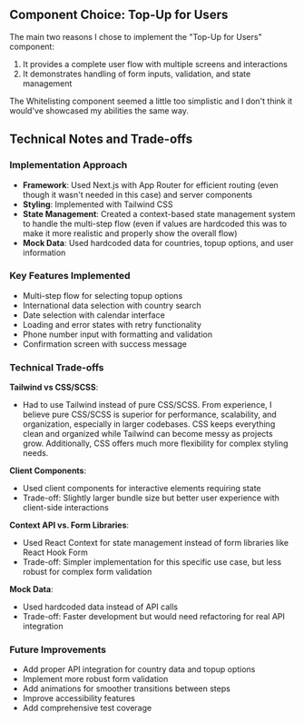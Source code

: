 ## Component Choice: Top-Up for Users

The main two reasons I chose to implement the "Top-Up for Users" component:

1. It provides a complete user flow with multiple screens and interactions
2. It demonstrates handling of form inputs, validation, and state management

The Whitelisting component seemed a little too simplistic and I don't think it would've showcased my abilities the same way.


## Technical Notes and Trade-offs

### Implementation Approach

- **Framework**: Used Next.js with App Router for efficient routing (even though it wasn't needed in this case) and server components
- **Styling**: Implemented with Tailwind CSS
- **State Management**: Created a context-based state management system to handle the multi-step flow (even if values are hardcoded this was to make it more realistic and properly show the overall flow)
- **Mock Data**: Used hardcoded data for countries, topup options, and user information


### Key Features Implemented

- Multi-step flow for selecting topup options
- International data selection with country search
- Date selection with calendar interface
- Loading and error states with retry functionality
- Phone number input with formatting and validation
- Confirmation screen with success message


### Technical Trade-offs

**Tailwind vs CSS/SCSS**:

- Had to use Tailwind instead of pure CSS/SCSS. From experience, I believe pure CSS/SCSS is superior for performance, scalability, and organization, especially in larger codebases. CSS keeps everything clean and organized while Tailwind can become messy as projects grow. Additionally, CSS offers much more flexibility for complex styling needs.



**Client Components**:

- Used client components for interactive elements requiring state
- Trade-off: Slightly larger bundle size but better user experience with client-side interactions



**Context API vs. Form Libraries**:

- Used React Context for state management instead of form libraries like React Hook Form
- Trade-off: Simpler implementation for this specific use case, but less robust for complex form validation



**Mock Data**:

- Used hardcoded data instead of API calls
- Trade-off: Faster development but would need refactoring for real API integration





### Future Improvements

- Add proper API integration for country data and topup options
- Implement more robust form validation
- Add animations for smoother transitions between steps
- Improve accessibility features
- Add comprehensive test coverage
